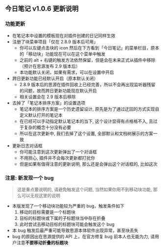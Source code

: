 ## 今日笔记 v1.0.6 更新说明

### 功能更新

* 在笔记本中设置的模板现在对插件创建的日记同样生效
* 注册了块菜单项目「仅在 2.8.9 版本后可用」
    * 你可以左键点击块的 icon 然后在下方看到「今日笔记」的菜单栏目，原本的「移动块」功能现在可以在这个菜单中触发
    * 之前的 alt + 右键的触发方法依然保留，但是会在未来正式从插件中移除（预计在思源发布 2.9 版本后）
    * 本功能默认关闭，如果有需求，可以在设置中开启
* 跨日更新功能已经默认开启（原本默认关闭）
    * 2.8.9 版本后的思源在插件回收上已经完善，所以不会再出现监听器残留的问题，故而跨日更新功能现在默认开启
    * 相关设置会在 2.9 版本后移除
* 去掉了「笔记本排序方案」的设置选项
    * 笔记本的排序方案是一个历史遗留设计, 原先是为了通过迂回的方式实现自定义默认打开的笔记本
    * 在已经可以手动指定默认笔记本的当下, 这个设计显得有点格格不入, 且过于复杂的概念十分没有必要
    * 所以在这次更新中, 我们去掉了这个设置, 全部默认和文档树展示的方案一致
* 更新日志对话框
    * 你可能注意到这次更新弹出了一个对话框
    * 不用担心, 插件并不会每次更新都打扰你
    * 但是如果有值得注意的更新说明, 那么还是会弹出这个对话框的, 比如这次

### 注意: 新发现一个 bug

> 这是重点要说明的, 请避免触发这个问题, 当然如果你用不到移动块功能, 那么可以无视这里的说明

* 本版发现了一个移动块功能较为严重的 bug，触发条件如下
    1. 移动的目标需要是一个标题块
    2. 目标的标题块或下属的子标题块当中存在折叠
    3. 此时尝试去移动目标的标题块可能会触发这个 bug
* 本 bug 触发后最严重可能导致思源本体软件出现异常，甚至块丢失
* bug 的原因出在思源提供的 API 上，在官方修复 bug 前本人也无能为力, 请用户注意**不要移动折叠的标题块**
